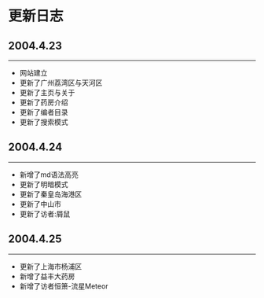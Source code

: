 # 更新日志
## 2004.4.23
___
- 网站建立<br>
- 更新了广州荔湾区与天河区<br>
- 更新了主页与关于<br>
- 更新了药房介绍<br>
- 更新了编者目录<br>
- 更新了搜索模式
## 2004.4.24
___
- 新增了md语法高亮
- 更新了明暗模式
- 更新了秦皇岛海港区
- 更新了中山市
- 更新了访者:屑鼠
## 2004.4.25
___
- 更新了上海市杨浦区
- 新增了益丰大药房
- 新增了访者恒箫-流星Meteor
